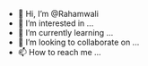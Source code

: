 - 👋 Hi, I’m @Rahamwali
- 👀 I’m interested in ...
- 🌱 I’m currently learning ...
- 💞️ I’m looking to collaborate on ...
- 📫 How to reach me ...

<!---
Rahamwali/Rahamwali is a ✨ special ✨ repository because its `README.md` (this file) appears on your GitHub profile.
You can click the Preview link to take a look at your changes.
--->
